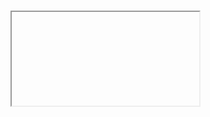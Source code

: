 # <iframe> tests

https://juanca.github.io/iframe-tests/index.html

Throwaway. Using for github pages.

Does it look good in Chrome, Firefox, Safari, IE11, and Edge?

Varying widths:

500px, 1000px, 1500px.

Full width.

Responsive.

Scrollbar inception?
